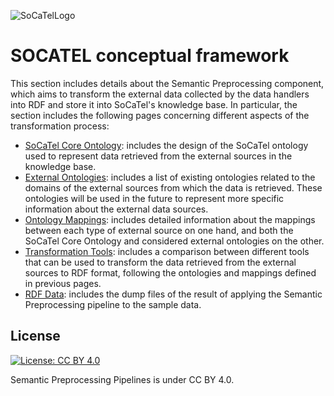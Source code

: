 ![SoCaTelLogo](https://www.socatel.eu/wp-content/uploads/2018/02/logo_Socatel_L.png)

# **SOCATEL conceptual framework**

This section includes details about the Semantic Preprocessing component, which aims to transform the external data collected by the data handlers into RDF and store it into SoCaTel's knowledge base. In particular, the section includes the following pages concerning different aspects of the transformation process:

-   [SoCaTel Core Ontology](SoCaTelCoreOntology.md): includes the design of the SoCaTel ontology used to represent data retrieved from the external sources in the knowledge base.
-   [External Ontologies](ExternalOntologies.md): includes a list of existing ontologies related to the domains of the external sources from which the data is retrieved. These ontologies will be used in the future to represent more specific information about the external data sources.
-   [Ontology Mappings](OntologyMappings.md): includes detailed information about the mappings between each type of external source on one hand, and both the SoCaTel Core Ontology and considered external ontologies on the other.
-   [Transformation Tools](TransformationTools.md): includes a comparison between different tools that can be used to transform the data retrieved from the external sources to RDF format, following the ontologies and mappings defined in previous pages.
-   [RDF Data](RDFData.md): includes the dump files of the result of applying the Semantic Preprocessing pipeline to the sample data.

## **License**

[![License: CC BY 4.0](https://i.creativecommons.org/l/by/4.0/80x15.png)](http://creativecommons.org/licenses/by/4.0/)

Semantic Preprocessing Pipelines is under CC BY 4.0.



